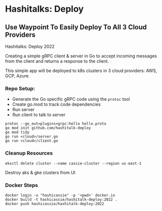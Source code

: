 # Hashitalks: Deploy

## Use Waypoint To Easily Deploy To All 3 Cloud Providers
Hashitalks: Deploy 2022

Creating a simple gRPC client & server in Go to accept incoming 
messages from the client and returns a response to the client.

This simple app will be deployed to k8s clusters in 3 cloud providers: AWS, GCP, Azure.

### Repo Setup:
- Generate the Go specific gRPC code using the `protoc` tool
- Create go.mod to track code dependencies
- Run server
- Run client to talk to server
```
protoc --go_out=plugins=grpc:hello hello.proto
go mod init github.com/hashitalk-deploy
go mod tidy
go run <cloud>/server.go
go run <cloud>/client.go
```



### Cleanup Resources
```
eksctl delete cluster --name cassie-cluster --region us-east-1
```
Destroy aks & gke clusters from UI

### Docker Steps
```
docker login -u "hashicassie" -p '<pwd>' docker.io
docker build -t hashicassie/hashitalk-deploy:2022 .
docker push hashicassie/hashitalk-deploy:2022 
```
